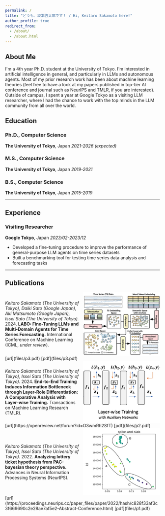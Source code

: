 ```yaml
---
permalink: /
title: "どうも、坂本啓太郎です！ / Hi, Keitaro Sakamoto here!"
author_profile: true
redirect_from:
  - /about/
  - /about.html
---
```


## **About Me**

I'm a 4th year Ph.D. student at the University of Tokyo.
I'm interested in artificial intelligence in general, and particularly in LLMs and autonomous agents.
Most of my prior research work has been about machine learning theories (feel free to have a look at my papers published in top-tier AI conference and journal such as NeurIPS and TMLR, if you are interested).
Outside of campus, I spent a year at Google Tokyo as a visiting LLM researcher, where I had the chance to work with the top minds in the LLM community from all over the world.

## **Education**

### **Ph.D., Computer Science**
**The University of Tokyo**, Japan
*2021-2026 (expected)*

### **M.S., Computer Science**
**The University of Tokyo**, Japan
*2019-2021*

### **B.S., Computer Science**
**The University of Tokyo**, Japan
*2015-2019*

---

## **Experience**

### **Visiting Researcher**
**Google Tokyo**, Japan
*2023/02-2023/12*
- Developed a fine-tuning procedure to improve the performance of general-purpose LLM agents on time series datasets
- Built a benchmarking tool for testing time series data analysis and forecasting tasks

---

## **Publications**

<div style="display: flex; align-items: center;">
  <p>
    <i>Keitaro Sakamoto (The University of Tokyo), Daiki Sato (Google Japan), Aki Matsumoto (Google Japan), Issei Sato (The University of Tokyo).</i> 2024. <b>LABO: Fine-Tuning LLMs and Multi-Domain Agents for Time Series Forecasting.</b> International Conference on Machine Learning (ICML, <i>under review</i>).
  </p>
  <img src="images/paper3.png" style="margin-left: 10px; width: 250px;">
</div>
[url](files/p3.pdf) [pdf](files/p3.pdf)

<br>

<div style="display: flex; align-items: center;">
  <p>
    <i>Keitaro Sakamoto (The University of Tokyo), Issei Sato (The University of Tokyo).</i> 2024. <b>End-to-End Training Induces Information Bottleneck through Layer-Role Differentiation: A Comparative Analysis with Layer-wise Training.</b> Transactions on Machine Learning Research (TMLR).
  </p>
  <img src="images/paper2.png" style="margin-left: 10px; width: 250px;">
</div>
[url](https://openreview.net/forum?id=O3wmRh2SfT) [pdf](files/p2.pdf)

<br>

<div style="display: flex; align-items: center;">
  <p>
    <i>Keitaro Sakamoto (The University of Tokyo), Issei Sato (The University of Tokyo).</i> 2022. <b>Analyzing lottery ticket hypothesis from PAC-bayesian theory perspective.</b> Advances in Neural Information Processing Systems (NeurIPS).
  </p>
  <img src="images/paper1.png" style="margin-left: 10px; width: 250px;">
</div>
[url](https://proceedings.neurips.cc/paper_files/paper/2022/hash/c828f33af3c3f669690c2e28ae7af5e2-Abstract-Conference.html) [pdf](files/p1.pdf)
